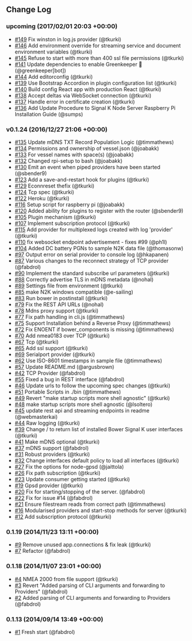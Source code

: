 ## Change Log

### upcoming (2017/02/01 20:03 +00:00)
- [#149](https://github.com/SignalK/signalk-server-node/pull/149) Fix winston in log.js provider (@tkurki)
- [#146](https://github.com/SignalK/signalk-server-node/pull/146) Add environment override for streaming service and document environment variables (@tkurki)
- [#145](https://github.com/SignalK/signalk-server-node/pull/145) Refuse to start with more than 400 ssl file permissions (@tkurki)
- [#141](https://github.com/SignalK/signalk-server-node/pull/141) Update dependencies to enable Greenkeeper 🌴 (@greenkeeper[bot])
- [#144](https://github.com/SignalK/signalk-server-node/pull/144) Add editorconfig (@tkurki)
- [#139](https://github.com/SignalK/signalk-server-node/pull/139) Use Bootstrap Accordion in plugin configuration list (@tkurki)
- [#140](https://github.com/SignalK/signalk-server-node/pull/140) Build config React app with production React (@tkurki)
- [#138](https://github.com/SignalK/signalk-server-node/pull/138) Accept deltas via WebSocket connection (@tkurki)
- [#137](https://github.com/SignalK/signalk-server-node/pull/137) Handle error in certificate creation (@tkurki)
- [#136](https://github.com/SignalK/signalk-server-node/pull/136) Add Update Procedure to Signal K Node Server Raspberry Pi Installation Guide (@sumps)

### v0.1.24 (2016/12/27 21:06 +00:00)
- [#135](https://github.com/SignalK/signalk-server-node/pull/135) Update mDNS TXT Record Population Logic (@timmathews)
- [#134](https://github.com/SignalK/signalk-server-node/pull/134) Permissions and ownership of vessel.json (@joabakk)
- [#133](https://github.com/SignalK/signalk-server-node/pull/133) For vessel names with space(s) (@joabakk)
- [#132](https://github.com/SignalK/signalk-server-node/pull/132) Changed rpi-setup to bash (@joabakk)
- [#130](https://github.com/SignalK/signalk-server-node/pull/130) Emit an event when piped providers have been started (@sbender9)
- [#123](https://github.com/SignalK/signalk-server-node/pull/123) Add a save-and-restart hook for plugins (@tkurki)
- [#129](https://github.com/SignalK/signalk-server-node/pull/129) Econnreset thefix (@tkurki)
- [#124](https://github.com/SignalK/signalk-server-node/pull/124) Tcp spec (@tkurki)
- [#122](https://github.com/SignalK/signalk-server-node/pull/122) Heroku (@tkurki)
- [#116](https://github.com/SignalK/signalk-server-node/pull/116) Setup script for raspberry pi (@joabakk)
- [#120](https://github.com/SignalK/signalk-server-node/pull/120) Added ability for plugins to register with the router (@sbender9)
- [#105](https://github.com/SignalK/signalk-server-node/pull/105) Plugin mechanism (@tkurki)
- [#107](https://github.com/SignalK/signalk-server-node/pull/107) Implement subscription protocol (@tkurki)
- [#115](https://github.com/SignalK/signalk-server-node/pull/115) Add provider for multiplexed logs created with log 'provider' (@tkurki)
- [#110](https://github.com/SignalK/signalk-server-node/pull/110) fix websocket endpoint advertisement - fixes #99 (@ph1l)
- [#104](https://github.com/SignalK/signalk-server-node/pull/104) Added DC battery PGNs to sample N2K data file (@thomasonw)
- [#97](https://github.com/SignalK/signalk-server-node/pull/97) Output error on serial provider to console log (@hkapanen)
- [#87](https://github.com/SignalK/signalk-server-node/pull/87) Various changes to the reconnect strategy of TCP provider (@fabdrol)
- [#90](https://github.com/SignalK/signalk-server-node/pull/90) Implement the standard subscribe url parameters (@tkurki)
- [#88](https://github.com/SignalK/signalk-server-node/pull/88) Correctly advertise TLS in mDNS metadata (@nohal)
- [#89](https://github.com/SignalK/signalk-server-node/pull/89) Settings file from environment (@tkurki)
- [#85](https://github.com/SignalK/signalk-server-node/pull/85) make N2K windows compatible (@e-sailing)
- [#83](https://github.com/SignalK/signalk-server-node/pull/83) Run bower in postinstall (@tkurki)
- [#79](https://github.com/SignalK/signalk-server-node/pull/79) Fix the REST API URLs (@nohal)
- [#78](https://github.com/SignalK/signalk-server-node/pull/78) Mdns proxy support (@tkurki)
- [#77](https://github.com/SignalK/signalk-server-node/pull/77) Fix path handling in cli.js (@timmathews)
- [#75](https://github.com/SignalK/signalk-server-node/pull/75) Support Installation behind a Reverse Proxy (@timmathews)
- [#72](https://github.com/SignalK/signalk-server-node/pull/72) Fix ENOENT if bower_components is missing (@timmathews)
- [#70](https://github.com/SignalK/signalk-server-node/pull/70) Add nmea0183 over TCP (@tkurki)
- [#67](https://github.com/SignalK/signalk-server-node/pull/67) Tcp (@tkurki)
- [#65](https://github.com/SignalK/signalk-server-node/pull/65) Add ssl support (@tkurki)
- [#69](https://github.com/SignalK/signalk-server-node/pull/69) Serialport provider (@tkurki)
- [#62](https://github.com/SignalK/signalk-server-node/pull/62) Use ISO-8601 timestamps in sample file (@timmathews)
- [#57](https://github.com/SignalK/signalk-server-node/pull/57) Update README.md (@argusbrown)
- [#42](https://github.com/SignalK/signalk-server-node/pull/42) TCP Provider (@fabdrol)
- [#55](https://github.com/SignalK/signalk-server-node/pull/55) Fixed a bug in REST interface (@fabdrol)
- [#46](https://github.com/SignalK/signalk-server-node/pull/46) Update urls to follow the upcoming spec changes (@tkurki)
- [#51](https://github.com/SignalK/signalk-server-node/pull/51) Portable Scripts in ./bin (@timmathews)
- [#49](https://github.com/SignalK/signalk-server-node/pull/49) Revert "make startup scripts more shell agnostic" (@tkurki)
- [#48](https://github.com/SignalK/signalk-server-node/pull/48) make startup scripts more shell agnostic (@lsoltero)
- [#45](https://github.com/SignalK/signalk-server-node/pull/45) update rest api and streaming endpoints in readme (@webmasterkai)
- [#44](https://github.com/SignalK/signalk-server-node/pull/44) Raw logging (@tkurki)
- [#39](https://github.com/SignalK/signalk-server-node/pull/39) Change / to return list of installed Bower Signal K user interfaces (@tkurki)
- [#41](https://github.com/SignalK/signalk-server-node/pull/41) Make mDNS optional (@tkurki)
- [#37](https://github.com/SignalK/signalk-server-node/pull/37) mDNS support (@fabdrol)
- [#31](https://github.com/SignalK/signalk-server-node/pull/31) Robust providers (@tkurki)
- [#32](https://github.com/SignalK/signalk-server-node/pull/32) Change interfaces default policy to load all interfaces (@tkurki)
- [#27](https://github.com/SignalK/signalk-server-node/pull/27) Fix the options for node-gpsd (@jaittola)
- [#26](https://github.com/SignalK/signalk-server-node/pull/26) Fix path subscription (@tkurki)
- [#23](https://github.com/SignalK/signalk-server-node/pull/23) Update consumer getting started  (@tkurki)
- [#19](https://github.com/SignalK/signalk-server-node/pull/19) Gpsd provider (@tkurki)
- [#20](https://github.com/SignalK/signalk-server-node/pull/20) Fix for starting/stopping of the server.  (@fabdrol)
- [#22](https://github.com/SignalK/signalk-server-node/pull/22) Fix for issue #14 (@fabdrol)
- [#21](https://github.com/SignalK/signalk-server-node/pull/21) Ensure filestream reads from correct path (@timmathews)
- [#16](https://github.com/SignalK/signalk-server-node/pull/16) Modularised providers and start-stop methods for server (@tkurki)
- [#12](https://github.com/SignalK/signalk-server-node/pull/12) Add subscription protocol (@tkurki)

### 0.1.19 (2014/11/23 13:11 +00:00)
- [#9](https://github.com/SignalK/signalk-server-node/pull/9) Remove unused app.connections & fix leak (@tkurki)
- [#7](https://github.com/SignalK/signalk-server-node/pull/7) Refactor (@fabdrol)

### 0.1.18 (2014/11/07 23:01 +00:00)
- [#4](https://github.com/SignalK/signalk-server-node/pull/4) NMEA 2000 from file support (@tkurki)
- [#3](https://github.com/SignalK/signalk-server-node/pull/3) Revert "Added parsing of CLI arguments and forwarding to Providers" (@fabdrol)
- [#2](https://github.com/SignalK/signalk-server-node/pull/2) Added parsing of CLI arguments and forwarding to Providers (@fabdrol)

### 0.1.13 (2014/09/14 13:49 +00:00)
- [#1](https://github.com/SignalK/signalk-server-node/pull/1) Fresh start (@fabdrol)